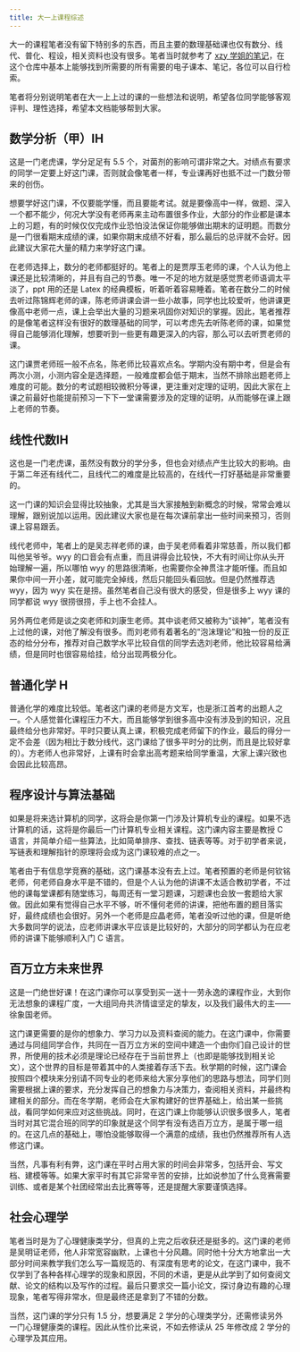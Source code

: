```yaml
---
title: 大一上课程综述
---
```



大一的课程笔者没有留下特别多的东西，而且主要的数理基础课也仅有数分、线代、普化、程设，相关资料也没有很多。笔者当时就参考了 [xzy 学姐的笔记](https://github.com/zyxNova/ZJU-CKCMix-CS-Course-Material)，在这个仓库中基本上能够找到所需要的所有需要的电子课本、笔记，各位可以自行检索。

笔者将分别说明笔者在大一上上过的课的一些想法和说明，希望各位同学能够客观评判、理性选择，希望本文档能够帮到大家。

## 数学分析（甲）ⅠH

这是一门老虎课，学分足足有 5.5 个，对菌剂的影响可谓非常之大。对绩点有要求的同学一定要上好这门课，否则就会像笔者一样，专业课再好也抵不过一门数分带来的创伤。

想要学好这门课，不仅要能学懂，而且要能考试。就是要像高中一样，做题、深入一个都不能少，何况大学没有老师再来主动布置很多作业，大部分的作业都是课本上的习题，有的时候仅仅完成作业恐怕没法保证你能够做出期末的证明题。而数分是一门很看期末成绩的课，如果你期末成绩不好看，那么最后的总评就不会好。因此建议大家花大量的精力来学好这门课。

在老师选择上，数分的老师都挺好的。笔者上的是贾厚玉老师的课，个人认为他上课还是比较清晰的，并且有自己的节奏。唯一不足的地方就是感觉贾老师语调太平淡了，ppt 用的还是 Latex 的经典模板，听着听着容易睡着。笔者在数分二的时候去听过陈锦辉老师的课，陈老师讲课会讲一些小故事，同学也比较爱听，他讲课更像高中老师一点，课上会举出大量的习题来巩固你对知识的掌握。因此，笔者推荐的是像笔者这样没有很好的数理基础的同学，可以考虑先去听陈老师的课，如果觉得自己能够消化理解，想要听到一些更有趣更深入的内容，那么可以去听贾老师的课。

这门课贾老师班一般不点名，陈老师比较喜欢点名。学期内没有期中考，但是会有两次小测，小测内容全是选择题，一般难度都会低于期末，当然不排除出题老师上难度的可能。数分的考试题相较微积分等课，更注重对定理的证明，因此大家在上课之前最好也能提前预习一下下一堂课需要涉及的定理的证明，从而能够在课上跟上老师的节奏。

## 线性代数ⅠH

这也是一门老虎课，虽然没有数分的学分多，但也会对绩点产生比较大的影响。由于第二年还有线代二，且线代二的难度是比较高的，在线代一打好基础是非常重要的。

这一门课的知识会显得比较抽象，尤其是当大家接触到新概念的时候，常常会难以理解，跟别说加以运用。因此建议大家也是在每次课前拿出一些时间来预习，否则课上容易跟丢。

线代老师中，笔者上的是吴志祥老师的课，由于吴老师看着非常慈善，所以我们都叫他吴爷爷。wyy 的口音会有点重，而且讲得会比较快，不大有时间让你从头开始理解一遍，所以哪怕 wyy 的思路很清晰，也需要你全神贯注才能听懂。而且如果你中间一开小差，就可能完全掉线，然后只能回头看回放。但是仍然推荐选 wyy，因为 wyy 实在是捞。虽然笔者自己没有很大的感受，但是很多上 wyy 课的同学都说 wyy 很捞很捞，手上也不会挂人。

另外两位老师是谈之奕老师和刘康生老师。其中谈老师又被称为“谈神”，笔者没有上过他的课，对他了解没有很多。而刘老师有着著名的“泡沫理论”和独一份的反正态的给分分布，推荐对自己数学水平比较自信的同学去选刘老师，他比较容易给满绩，但是同时也很容易给挂，给分出现两极分化。

## 普通化学 H

普通化学的难度比较低。笔者这门课的老师是方文军，也是浙江首考的出题人之一。个人感觉普化课程压力不大，而且能够学到很多高中没有涉及到的知识，况且最终给分也非常好。平时只要认真上课，积极完成老师留下的作业，最后的得分一定不会差（因为相比于数分线代，这门课给了很多平时分的比例，而且是比较好拿的）。方老师人也非常好，上课有时会拿出高考题来给同学重温，大家上课兴致也会因此比较高昂。

## 程序设计与算法基础

如果是将来选计算机的同学，这将会是你第一门涉及计算机专业的课程。如果不选计算机的话，这将是你最后一门计算机专业相关课程。这门课内容主要是教授 C 语言，并简单介绍一些算法，比如简单排序、查找、链表等等。对于初学者来说，写链表和理解指针的原理将会成为这门课较难的点之一。

笔者由于有信息学竞赛的基础，这门课基本没有去上过。笔者预置的老师是何钦铭老师，何老师自身水平是不错的，但是个人认为他的讲课不太适合教初学者，不过他的课每堂课都有随堂练习，每周还有一堂习题课，习题课也会放一套题给大家做。因此如果有觉得自己水平不够，听不懂何老师的讲课，把他布置的题目落实好，最终成绩也会很好。另外一个老师是应晶老师，笔者没听过他的课，但是听绝大多数同学的说法，应老师讲课水平应该是比较好的，大部分的同学都认为在应老师的讲课下能够顺利入门 C 语言。

## 百万立方未来世界

这是一门绝世好课！在这门课你可以享受到买一送十一劳永逸的课程作业，大到你无法想象的课程广度，一大组同舟共济情谊坚定的挚友，以及我们最伟大的主——徐象国老师。

这门课更需要的是你的想象力、学习力以及资料查阅的能力。在这门课中，你需要通过与同组同学合作，共同在一百万立方米的空间中建造一个由你们自己设计的世界，所使用的技术必须是理论已经存在于当前世界上（也即是能够找到相关论文），这个世界的目标是带着其中的人类接着存活下去。秋学期的时候，这门课会按照四个模块来分别请不同专业的老师来给大家分享他们的思路与想法，同学们则需要根据上课的要求，充分发挥自己的想象力与决策力，查阅相关资料，并最终构建相关的部分。而在冬学期，老师会在大家构建好的世界基础上，给出某一些挑战，看同学如何来应对这些挑战。同时，在这门课上你能够认识很多很多人，笔者当时对其它混合班的同学的印象就是这个同学有没有选百万立方，是属于哪一组的。在这几点的基础上，哪怕没能够取得一个满意的成绩，我也仍然推荐所有人选修这门课。

当然，凡事有利有弊，这门课在平时占用大家的时间会非常多，包括开会、写文档、建模等等。如果大家平时有其它非常辛苦的安排，比如说参加了什么竞赛需要训练、或者是某个社团经常出去比赛等等，还是提醒大家要谨慎选择。

## 社会心理学

笔者当时是为了心理健康类学分，但真的上完之后收获还是挺多的。这门课的老师是吴明证老师，他人非常宽容幽默，上课也十分风趣。同时他十分大方地拿出一大部分时间来教学我们怎么写一篇规范的、有深度有思考的论文，在这门课中，我不仅学到了各种各样心理学的现象和原因，不同的术语，更是从此学到了如何查阅文献、论文的结构以及写作的过程。最后只要求交一篇小论文，探讨身边有趣的心理现象，笔者写得非常水，但是最终还是拿到了不错的分数。

当然，这门课的学分只有 1.5 分，想要满足 2 学分的心理类学分，还需修读另外一门心理健康类的课程。因此从性价比来说，不如去修读从 25 年修改成 2 学分的心理学及其应用。
